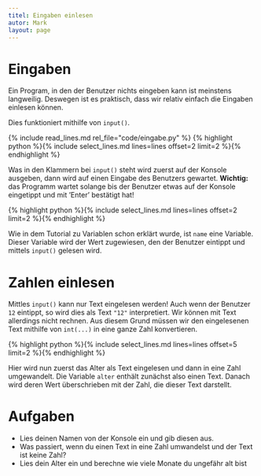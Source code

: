 ```yaml
---
titel: Eingaben einlesen
autor: Mark  
layout: page
---
```


Eingaben
========

Ein Program, in den der Benutzer nichts eingeben kann ist meinstens
langweilig. Deswegen ist es praktisch, dass wir relativ einfach die
Eingaben einlesen können.

Dies funktioniert mithilfe von `input()`.

{% include read_lines.md rel_file="code/eingabe.py" %}
{% highlight python %}{% include select_lines.md lines=lines offset=2 limit=2 %}{% endhighlight %}

Was in den Klammern bei `input()` steht wird zuerst auf der Konsole ausgeben, dann
wird auf einen Eingabe des Benutzers gewartet.
**Wichtig:** das Programm wartet solange bis der Benutzer etwas auf der
Konsole eingetippt und mit ’Enter’ bestätigt hat!

{% highlight python %}{% include select_lines.md lines=lines offset=2 limit=2 %}{% endhighlight %}

Wie in dem Tutorial zu Variablen schon erklärt wurde, ist `name` eine Variable.
Dieser Variable wird der Wert zugewiesen, den der Benutzer eintippt und
mittels `input()` gelesen wird.

Zahlen einlesen
===============

Mittles `input()` kann nur Text eingelesen werden! Auch wenn der Benutzer `12` 
eintippt, so wird dies als Text `"12"` interpretiert. Wir können mit Text
allerdings nicht rechnen. Aus diesem Grund müssen wir den eingelesenen
Text mithilfe von `int(...)` in eine ganze Zahl konvertieren.

{% highlight python %}{% include select_lines.md lines=lines offset=5 limit=2 %}{% endhighlight %}

Hier wird nun zuerst das Alter als Text eingelesen und dann in eine Zahl
umgewandelt. Die Variable `alter` enthält zunächst also einen Text. Danach
wird deren Wert überschrieben mit der Zahl, die dieser Text darstellt.

Aufgaben
========

- Lies deinen Namen von der Konsole ein und gib diesen aus.
- Was passiert, wenn du einen Text in eine Zahl umwandelst und der Text ist keine Zahl?
- Lies dein Alter ein und berechne wie viele Monate du ungefähr alt bist
